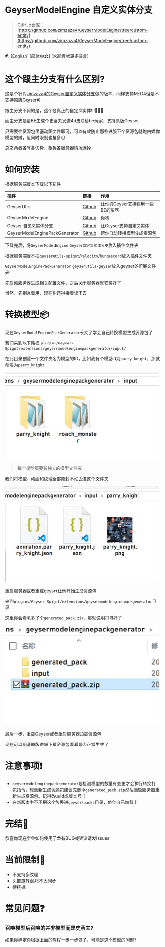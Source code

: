 # GeyserModelEngine 自定义实体分支

> GitHub仓库：[https://github.com/zimzaza4/GeyserModelEngine/tree/custom-entity](https://github.com/zimzaza4/GeyserModelEngine/tree/custom-entity)

🌏 [[English](README_EN.md)] [[简体中文](README.md)] [欢迎贡献更多语言]

# 这个跟主分支有什么区别?

这是个针对[zimzaza4的Geyser自定义实体分支](https://github.com/zimzaza4/Geyser)做的版本，同样支持MEG4但是不支持原版Geyser❌

跟主分支不同的是，这个是真正的自定义实体!!!🎉🎉🎉

而主分支是给BE生成个史蒂夫发送4d皮肤给be玩家，支持原版Geyser

只需要往资源包里塞动画文件即可，可以有效防止那些进服下个资源包就跑白嫖你模型的贼，但同时限制也挺多😥

总之两者各有各优势，根据各服务器情况选择

# 如何安装

根据服务端版本下载以下插件

| 插件                           | 链接                                                                 | 作用                            |
| :---                           | :----                                                                | :---                            |
| GeyserUtils                    | [Github](https://github.com/zimzaza4/GeyserUtils)                    | 让你的Geyser支持调用一些BE的东西  |
| GeyserModelEngine              | [Github](https://github.com/zimzaza4/GeyserModelEngine)              | 你猜                            |
| Geyser 自定义实体分支           | [Github](https://github.com/zimzaza4/Geyser)                         | 让Geyser支持自定义实体            |
| GeyserModelEnginePackGenerator | [Github](https://github.com/zimzaza4/GeyserModelEnginePackGenerator) | 帮你自动转换模型生成资源包        |

下载完后，将`GeyserModelEngine` `Geyser自定义实体分支`放入插件文件夹

根据服务端版本把`geyserutils-spigot`/`velocity`/`bungeecord`放入插件文件夹

`GeyserModelEnginePackGenerator` `geyserutils-geyser`放入geyser的扩展文件夹

先启动服务器生成相关配置文件，之后关闭服务器就安装好了

当然，先别急着用，现在你还得接着读下去

# 转换模型📦

现在`GeyserModelEnginePackGenerator`长大了学会自己转换模型生成资源包了

我们来到以下路径 `plugins/Geyser-Spigot/extensions/geysermodelenginepackgenerator/input/`

在此目录创建一个文件夹名为模型的ID，比如我有个模型id为`parry_knight`，那就命名为`parry_knight`

<img src="docsimg/example.jpg" width="500">

> 每个模型都要有独立的模型文件夹

我们将模型、动画和纹理全部原封不动丢进这个文件夹

<img src="docsimg/example1.jpg" width="500">

重启服务器或者重载geyser让他开始生成资源包

来到`plugins/Geyser-Spigot/extensions/geysermodelenginepackgenerator`目录

这里你会看见多了个`generated_pack.zip`，那就说明打包好了

<img src="docsimg/example2.jpg" width="500">

最后一步，重载Geyser或者重启服务器加载资源包

现在可以用基岩版进服下载资源包看看是否正常生效了

# 注意事项❗

* `geysermodelenginepackgenerator`是检测模型的数量有变更才会执行转换打包指令，想重新生成资源包建议先删掉`generated_pack.zip`然后重启服务器重新生成资源包。记得改uuid或版本号!!!
* 在新版本中不用把这个包丢进`geyser/packs`目录，他会自己加载上

# 完结🤗

恭喜你现在学会如何使用了😎有BUG或建议请发Issues

# 当前限制💢

* 不支持多纹理
* 头部旋转跟JE不太同步
* 待挖掘

# 常见问题❓

### 召唤模型后召唤的并非模型而是史蒂夫?

如果你确定你根据上面的教程一步一步做了，可能是这个模型的问题?
